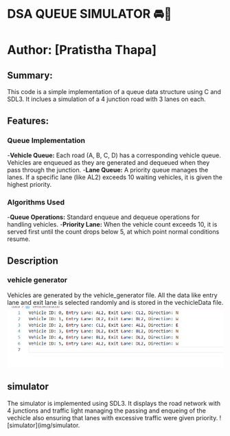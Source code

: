 # DSA QUEUE SIMULATOR 🚘🚥
# Author: [Pratistha Thapa]

## Summary:
This code is a simple implementation of a queue data structure using C and SDL3. 
It inclues a simulation of a 4 junction road with 3 lanes on each.


## Features:
### Queue Implementation
-**Vehicle Queue:** Each road (A, B, C, D) has a corresponding vehicle queue. Vehicles are enqueued as they are generated and dequeued when they pass through the junction.
-**Lane Queue:** A priority queue manages the lanes. If a specific lane (like AL2) exceeds 10 waiting vehicles, it is given the highest priority.

### Algorithms Used
-**Queue Operations:** Standard enqueue and dequeue operations for handling vehicles.
-**Priority Lane:** When the vehicle count exceeds 10, it is served first until the count drops below 5, at which point normal 
conditions resume.

## Description
### vehicle generator
 Vehicles are generated by the vehicle_generator file. All the data like entry lane and exit lane  is selected randomly and is stored in the vechicleData file. 
![vehicle data have been given as random](img/image.png)

## simulator
The simulator is implemented using SDL3. It displays the road network with 4 junctions and traffic light managing the passing and enqueing of the vechicle also ensuring that lanes with excessive traffic were given priority.
![simulator](img/simulator.